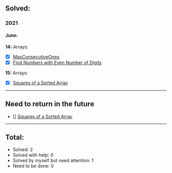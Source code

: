## Solved:

### 2021

#### June:

**14:**
Arrays:

- [x] [MaxConsecutiveOnes](https://leetcode.com/explore/learn/card/fun-with-arrays/521/introduction/3238/)
- [x] [Find Numbers with Even Number of Digits](https://leetcode.com/explore/learn/card/fun-with-arrays/521/introduction/3237/)

**15:**
Arrays:

- [x] [Squares of a Sorted Array](https://leetcode.com/explore/learn/card/fun-with-arrays/521/introduction/3240/)

---

## Need to return in the future

- [] [Squares of a Sorted Array](https://leetcode.com/explore/learn/card/fun-with-arrays/521/introduction/3240/)

---

## Total:

- Solved: 2
- Solved with help: 0
- Solved by myself but need attention: 1
- Need to be done: 0
